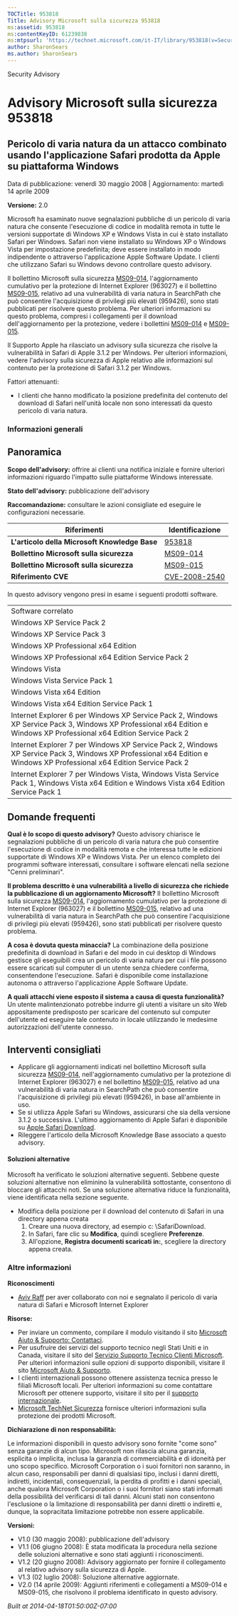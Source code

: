 ```yaml
---
TOCTitle: 953818
Title: Advisory Microsoft sulla sicurezza 953818
ms:assetid: 953818
ms:contentKeyID: 61239838
ms:mtpsurl: 'https://technet.microsoft.com/it-IT/library/953818(v=Security.10)'
author: SharonSears
ms.author: SharonSears
---
```


Security Advisory

Advisory Microsoft sulla sicurezza 953818
=========================================

Pericolo di varia natura da un attacco combinato usando l'applicazione Safari prodotta da Apple su piattaforma Windows
----------------------------------------------------------------------------------------------------------------------

Data di pubblicazione: venerdì 30 maggio 2008 | Aggiornamento: martedì 14 aprile 2009

**Versione:** 2.0

Microsoft ha esaminato nuove segnalazioni pubbliche di un pericolo di varia natura che consente l'esecuzione di codice in modalità remota in tutte le versioni supportate di Windows XP e Windows Vista in cui è stato installato Safari per Windows. Safari non viene installato su Windows XP o Windows Vista per impostazione predefinita; deve essere installato in modo indipendente o attraverso l'applicazione Apple Software Update. I clienti che utilizzano Safari su Windows devono controllare questo advisory.

Il bollettino Microsoft sulla sicurezza [MS09-014](http://technet.microsoft.com/security/bulletin/ms09-014), l'aggiornamento cumulativo per la protezione di Internet Explorer (963027) e il bollettino [MS09-015,](http://technet.microsoft.com/security/bulletin/ms09-015) relativo ad una vulnerabilità di varia natura in SearchPath che può consentire l'acquisizione di privilegi più elevati (959426), sono stati pubblicati per risolvere questo problema. Per ulteriori informazioni su questo problema, compresi i collegamenti per il download dell'aggiornamento per la protezione, vedere i bollettini [MS09-014](http://technet.microsoft.com/security/bulletin/ms09-014) e [MS09-015](http://technet.microsoft.com/security/bulletin/ms09-015).

Il Supporto Apple ha rilasciato un advisory sulla sicurezza che risolve la vulnerabilità in Safari di Apple 3.1.2 per Windows. Per ulteriori informazioni, vedere l'advisory sulla sicurezza di Apple relativo alle informazioni sul contenuto per la protezione di Safari 3.1.2 per Windows.

Fattori attenuanti:

-   I clienti che hanno modificato la posizione predefinita del contenuto del download di Safari nell'unità locale non sono interessati da questo pericolo di varia natura.

### Informazioni generali

Panoramica
----------

<span></span>
**Scopo dell'advisory:** offrire ai clienti una notifica iniziale e fornire ulteriori informazioni riguardo l'impatto sulle piattaforme Windows interessate.

**Stato dell'advisory:** pubblicazione dell'advisory

**Raccomandazione:** consultare le azioni consigliate ed eseguire le configurazioni necessarie.

| Riferimenti                                   | Identificazione                                                                  |
|-----------------------------------------------|----------------------------------------------------------------------------------|
| **L'articolo della Microsoft Knowledge Base** | [953818](http://support.microsoft.com/kb/953818)                                 |
| **Bollettino Microsoft sulla sicurezza**      | [MS09-014](http://technet.microsoft.com/security/bulletin/ms09-014)              |
| **Bollettino Microsoft sulla sicurezza**      | [MS09-015](http://technet.microsoft.com/security/bulletin/ms09-015)              |
| **Riferimento CVE**                           | [CVE-2008-2540](http://www.cve.mitre.org/cgi-bin/cvename.cgi?name=cve-2008-2540) |

In questo advisory vengono presi in esame i seguenti prodotti software.

|                                                                                                                                                                        |
|------------------------------------------------------------------------------------------------------------------------------------------------------------------------|
| Software correlato                                                                                                                                                     |
| Windows XP Service Pack 2                                                                                                                                              |
| Windows XP Service Pack 3                                                                                                                                              |
| Windows XP Professional x64 Edition                                                                                                                                    |
| Windows XP Professional x64 Edition Service Pack 2                                                                                                                     |
| Windows Vista                                                                                                                                                          |
| Windows Vista Service Pack 1                                                                                                                                           |
| Windows Vista x64 Edition                                                                                                                                              |
| Windows Vista x64 Edition Service Pack 1                                                                                                                               |
| Internet Explorer 6 per Windows XP Service Pack 2, Windows XP Service Pack 3, Windows XP Professional x64 Edition e Windows XP Professional x64 Edition Service Pack 2 |
| Internet Explorer 7 per Windows XP Service Pack 2, Windows XP Service Pack 3, Windows XP Professional x64 Edition e Windows XP Professional x64 Edition Service Pack 2 |
| Internet Explorer 7 per Windows Vista, Windows Vista Service Pack 1, Windows Vista x64 Edition e Windows Vista x64 Edition Service Pack 1                              |

Domande frequenti
-----------------

<span></span>
**Qual è lo scopo di questo advisory?**
Questo advisory chiarisce le segnalazioni pubbliche di un pericolo di varia natura che può consentire l'esecuzione di codice in modalità remota e che interessa tutte le edizioni supportate di Windows XP e Windows Vista. Per un elenco completo dei programmi software interessati, consultare i software elencati nella sezione "Cenni preliminari".

**Il problema descritto è una vulnerabilità a livello di sicurezza che richiede la pubblicazione di un aggiornamento Microsoft?**
Il bollettino Microsoft sulla sicurezza [MS09-014](http://technet.microsoft.com/security/bulletin/ms09-014), l'aggiornamento cumulativo per la protezione di Internet Explorer (963027) e il bollettino [MS09-015,](http://technet.microsoft.com/security/bulletin/ms09-015) relativo ad una vulnerabilità di varia natura in SearchPath che può consentire l'acquisizione di privilegi più elevati (959426), sono stati pubblicati per risolvere questo problema.

**A cosa è dovuta questa minaccia?**
La combinazione della posizione predefinita di download in Safari e del modo in cui desktop di Windows gestisce gli eseguibili crea un pericolo di varia natura per cui i file possono essere scaricati sul computer di un utente senza chiedere conferma, consentendone l'esecuzione. Safari è disponibile come installazione autonoma o attraverso l'applicazione Apple Software Update.

**A quali attacchi viene esposto il sistema a causa di questa funzionalità?**
Un utente malintenzionato potrebbe indurre gli utenti a visitare un sito Web appositamente predisposto per scaricare del contenuto sul computer dell'utente ed eseguire tale contenuto in locale utilizzando le medesime autorizzazioni dell'utente connesso.

Interventi consigliati
----------------------

<span></span>
-   Applicare gli aggiornamenti indicati nel bollettino Microsoft sulla sicurezza [MS09-014](http://technet.microsoft.com/security/bulletin/ms09-014), nell'aggiornamento cumulativo per la protezione di Internet Explorer (963027) e nel bollettino [MS09-015](http://technet.microsoft.com/security/bulletin/ms09-015), relativo ad una vulnerabilità di varia natura in SearchPath che può consentire l'acquisizione di privilegi più elevati (959426), in base all'ambiente in uso.
-   Se si utilizza Apple Safari su Windows, assicurarsi che sia della versione 3.1.2 o successiva. L'ultimo aggiornamento di Apple Safari è disponibile su [Apple Safari Download](http://www.apple.com/safari/download/).
-   Rileggere l'articolo della Microsoft Knowledge Base associato a questo advisory.

#### Soluzioni alternative

Microsoft ha verificato le soluzioni alternative seguenti. Sebbene queste soluzioni alternative non eliminino la vulnerabilità sottostante, consentono di bloccare gli attacchi noti. Se una soluzione alternativa riduce la funzionalità, viene identificata nella sezione seguente.

-   Modifica della posizione per il download del contenuto di Safari in una directory appena creata
    1.  Creare una nuova directory, ad esempio c: \\SafariDownload.
    2.  In Safari, fare clic su **Modifica**, quindi scegliere **Preferenze**.
    3.  All'opzione, **Registra documenti scaricati in:**, scegliere la directory appena creata.

### Altre informazioni

**Riconoscimenti**

-   [Aviv Raff](http://aviv.raffon.net/) per aver collaborato con noi e segnalato il pericolo di varia natura di Safari e Microsoft Internet Explorer

**Risorse:**

-   Per inviare un commento, compilare il modulo visitando il sito [Microsoft Aiuto & Supporto: Contattaci](https://support.microsoft.com/common/survey.aspx?scid=sw;en;1257&amp;showpage=1&amp;ws=technet&amp;sd=tech).
-   Per usufruire dei servizi del supporto tecnico negli Stati Uniti e in Canada, visitare il sito del [Servizio Supporto Tecnico Clienti Microsoft](http://support.microsoft.com/?ln=it&x=15&y=11). Per ulteriori informazioni sulle opzioni di supporto disponibili, visitare il sito [Microsoft Aiuto & Supporto](http://support.microsoft.com/).
-   I clienti internazionali possono ottenere assistenza tecnica presso le filiali Microsoft locali. Per ulteriori informazioni su come contattare Microsoft per ottenere supporto, visitare il sito per il [supporto internazionale](http://support.microsoft.com/).
-   [Microsoft TechNet Sicurezza](http://technet.microsoft.com/security/default.aspx) fornisce ulteriori informazioni sulla protezione dei prodotti Microsoft.

**Dichiarazione di non responsabilità:**

Le informazioni disponibili in questo advisory sono fornite "come sono" senza garanzie di alcun tipo. Microsoft non rilascia alcuna garanzia, esplicita o implicita, inclusa la garanzia di commerciabilità e di idoneità per uno scopo specifico. Microsoft Corporation o i suoi fornitori non saranno, in alcun caso, responsabili per danni di qualsiasi tipo, inclusi i danni diretti, indiretti, incidentali, consequenziali, la perdita di profitti e i danni speciali, anche qualora Microsoft Corporation o i suoi fornitori siano stati informati della possibilità del verificarsi di tali danni. Alcuni stati non consentono l'esclusione o la limitazione di responsabilità per danni diretti o indiretti e, dunque, la sopracitata limitazione potrebbe non essere applicabile.

**Versioni:**

-   V1.0 (30 maggio 2008): pubblicazione dell'advisory
-   V1.1 (06 giugno 2008): È stata modificata la procedura nella sezione delle soluzioni alternative e sono stati aggiunti i riconoscimenti.
-   V1.2 (20 giugno 2008): Advisory aggiornato per fornire il collegamento al relativo advisory sulla sicurezza di Apple.
-   V1.3 (02 luglio 2008): Soluzione alternative aggiornate.
-   V2.0 (14 aprile 2009): Aggiunti riferimenti e collegamenti a MS09-014 e MS09-015, che risolvono il problema identificato in questo advisory.

*Built at 2014-04-18T01:50:00Z-07:00*
